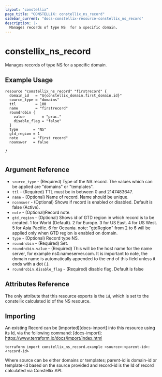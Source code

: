 ```yaml
---
layout: "constellix"
page_title: "CONSTELLIX: constellix_ns_record"
sidebar_current: "docs-constellix-resource-constellix_ns_record"
description: |-
  Manages records of type NS  for a specific domain.
---
```


# constellix_ns_record
 Manages records of type NS  for a specific domain.

## Example Usage ##

```hcl
resource "constellix_ns_record" "firstrecord" {
  domain_id   = "${constellix_domain.first_domain.id}"
  source_type = "domains"
  ttl         = 100
  name        = "firstrecord"
  roundrobin {
    value        = "prac."
    disable_flag = "false"
  }
  type       = "NS"
  gtd_region = 1
  note       = "First record"
  noanswer   = false

}


```

## Argument Reference ##
* `source_type` - (Required) Type of the NS record. The values which can be applied are "domains" or "templates".
* `ttl` - (Required) TTL must be in between 0 and 2147483647.
* `name` - (Optional) Name of record. Name should be unique.
* `noanswer` - (Optional) Shows if record is enabled or disabled. Default is false (Active).
* `note` - (Optional)Record note.
* `gtd_region` - (Optional) Shows id of GTD region in which record is to be created. 1 for World (Default). 2 for Europe. 3 for US East. 4 for US West. 5 for Asia Pacific. 6 for Oceania. note: "gtdRegion" from 2 to 6 will be applied only when GTD region is enabled on domain.
* `type` - (Optional) Record type NS.
* `roundrobin` - (Required) Set.
* `roundrobin.value` - (Required) This will be the host name for the name server, for example ns0.nameserver.com. It is important to note, the domain name is automatically appended to the end of this field unless it ends with a dot (.).
* `roundrobin.disable_flag` - (Required) disable flag. Default is false

## Attributes Reference
The only attribute that this resource exports is the `id`, which is set to the constellix calculated id of the NS resource.

## Importing ##

An existing Record can be [imported][docs-import] into this resource using its Id, via the following command:
[docs-import]: https://www.terraform.io/docs/import/index.html


```
terraform import constellix_ns_record.example <source>:<parent-id>:<record-id>
```

Where source can be either domains or templates; parent-id is domain-id or template-id based on the source provided and record-id is the Id of record calculated via Constellix API.